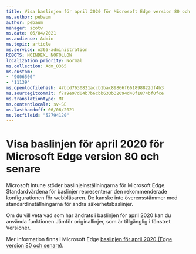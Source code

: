 ```yaml
---
title: Visa baslinjen för april 2020 för Microsoft Edge version 80 och senare
ms.author: pebaum
author: pebaum
manager: scotv
ms.date: 06/04/2021
ms.audience: Admin
ms.topic: article
ms.service: o365-administration
ROBOTS: NOINDEX, NOFOLLOW
localization_priority: Normal
ms.collection: Adm_O365
ms.custom:
- "9006500"
- "11139"
ms.openlocfilehash: 47bcd7630821accb1bac89866f661898822df4b3
ms.sourcegitcommit: f7a9e97d04b7b6cbb633b32094d40f1874bf0fce
ms.translationtype: MT
ms.contentlocale: sv-SE
ms.lasthandoff: 06/06/2021
ms.locfileid: "52794120"
---
```

# <a name="view-the-april-2020-baseline-for-microsoft-edge-versions-80-and-later"></a>Visa baslinjen för april 2020 för Microsoft Edge version 80 och senare

Microsoft Intune stöder baslinjeinställningarna för Microsoft Edge. Standardvärdena för baslinjer representerar den rekommenderade konfigurationen för webbläsaren. De kanske inte överensstämmer med standardinställningarna för andra säkerhetsbaslinjer.

Om du vill veta vad som har ändrats i baslinjen för april 2020 kan du använda funktionen Jämför originallinjer, som är tillgänglig i fönstret Versioner.

Mer information finns i Microsoft Edge [baslinjen för april 2020 (Edge version 80 och senare)](/mem/intune/protect/security-baseline-settings-edge?pivots=edge-april-2020).